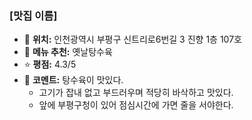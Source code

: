 ### [맛집 이름]
- 📍 **위치:** 인천광역시 부평구 신트리로6번길 3 진향 1층 107호
- 🍴 **메뉴 추천:** 옛날탕수육
- ⭐ **평점:** 4.3/5
- 💬 **코멘트:** 탕수육이 맛있다. 
  - 고기가 잡내 없고 부드러우며 적당히 바삭하고 맛있다. 
  - 앞에 부평구청이 있어 점심시간에 가면 줄을 서야한다. 
